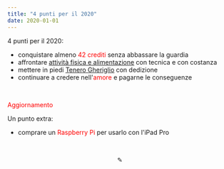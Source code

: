 ```yaml
---
title: "4 punti per il 2020"
date: 2020-01-01
---
```

4 punti per il 2020:
* conquistare almeno <span style="color:red">42 crediti</span> senza abbassare la guardia
* affrontare <span style="text-decoration:underline">[attività fisica e alimentazione](https://miry1919.github.io/hugosite/sf/)</span> con tecnica e con costanza
* mettere in piedi <span style="text-decoration:underline">[Tenero Gheriglio](https://miry1919.github.io/hugosite/podcast/tenero-gheriglio/)</span> con dedizione
* continuare a credere nell'<span style="color:red">amore</span> e pagarne le conseguenze

&nbsp;

<span style="color:red">Aggiornamento</span>
&nbsp;

Un punto extra:
&nbsp;

* comprare un <span style="color:red">Raspberry Pi</span> per usarlo con l'iPad Pro

&nbsp;

<div align="center">
  ✎
</div>
